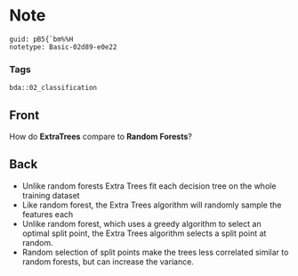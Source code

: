 # Note
```
guid: pB5{`bm%%H
notetype: Basic-02d89-e0e22
```

### Tags
```
bda::02_classification
```

## Front
How do <b>ExtraTrees</b> compare to <b>Random Forests</b>?

## Back
<ul>
  <li>Unlike random forests Extra Trees fit each decision tree on
  the whole training dataset
  <li>Like random forest, the Extra Trees algorithm will randomly
  sample the features each
  <li>Unlike random forest, which uses a greedy algorithm to select
  an optimal split point, the Extra Trees algorithm selects a split
  point at random.
  <li>Random selection of split points make the trees less
  correlated similar to random forests, but can increase the
  variance.
</ul>
